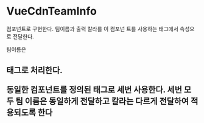 # VueCdnTeamInfo

컴포넌트로 구현한다. 팀이름과 출력 칼라를 이 컴포넌
트를 사용하는 태그에서 속성으로 전달한다.

팀이름은 <h2> 태그로 처리한다.

동일한 컴포넌트를 정의된 태그로
세번 사용한다. 
세번 모두 팀 이름은 동일하게 전달하고 칼라는 다르게 전달하여 적용되도록 한다
